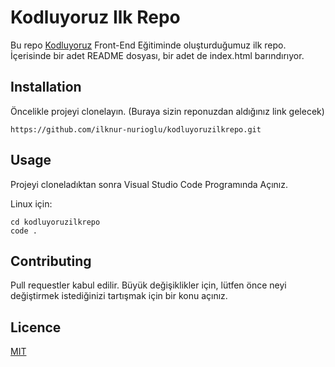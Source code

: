 # Kodluyoruz Ilk Repo
Bu repo [Kodluyoruz](http://kodluyoruz.org) Front-End Eğitiminde oluşturduğumuz ilk repo. İçerisinde bir adet README dosyası, bir adet de index.html barındırıyor.

## Installation 

Öncelikle projeyi clonelayın. (Buraya sizin reponuzdan aldığınız link gelecek)


``` https://github.com/ilknur-nurioglu/kodluyoruzilkrepo.git ```

## Usage

Projeyi cloneladıktan sonra Visual Studio Code Programında Açınız.

Linux için:


```
cd kodluyoruzilkrepo 
code .
```

 ## Contributing

 
 Pull requestler kabul edilir. Büyük değişiklikler için, lütfen önce neyi değiştirmek istediğinizi tartışmak için bir konu açınız.

 ## Licence 


 [MIT](https://choosealicense.com/licenses/mit/)
